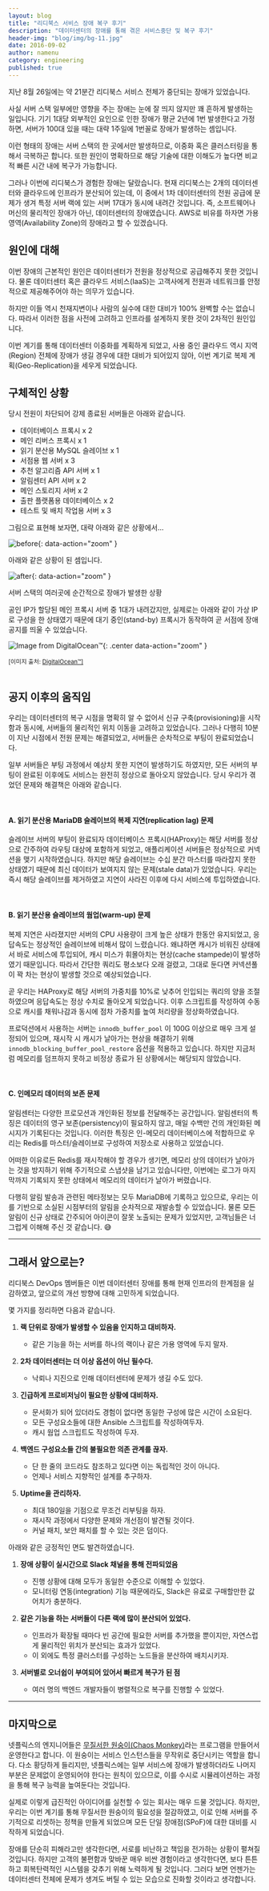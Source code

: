```yaml
---
layout: blog
title: "리디북스 서비스 장애 복구 후기"
description: "데이터센터의 장애를 통해 겪은 서비스중단 및 복구 후기"
header-img: "blog/img/bg-11.jpg"
date: 2016-09-02
author: namenu
category: engineering
published: true
---
```


지난 8월 26일에는 약 21분간 리디북스 서비스 전체가 중단되는 장애가 있었습니다.

사실 서버 스택 일부에만 영향을 주는 장애는 눈에 잘 띄지 않지만 꽤 흔하게 발생하는 일입니다.
기기 1대당 외부적인 요인으로 인한 장애가 평균 2년에 1번 발생한다고 가정하면,
서버가 100대 있을 때는 대략 1주일에 1번꼴로 장애가 발생하는 셈입니다.

이런 형태의 장애는 서버 스택의 한 곳에서만 발생하므로, 이중화 혹은 클러스터링을 통해서 극복하곤 합니다.
또한 원인이 명확하므로 해당 기술에 대한 이해도가 높다면 비교적 빠른 시간 내에 복구가 가능합니다.

그러나 이번에 리디북스가 경험한 장애는 달랐습니다.
현재 리디북스는 2개의 데이터센터와 클라우드에 인프라가 분산되어 있는데,
이 중에서 1차 데이터센터의 전원 공급에 문제가 생겨 특정 서버 랙에 있는 서버 17대가 동시에 내려간 것입니다.
즉, 소프트웨어나 머신의 물리적인 장애가 아닌, 데이터센터의 장애였습니다.
AWS로 비유를 하자면 가용 영역(Availability Zone)의 장애라고 할 수 있겠습니다.


## 원인에 대해

이번 장애의 근본적인 원인은 데이터센터가 전원을 정상적으로 공급해주지 못한 것입니다.
물론 데이터센터 혹은 클라우드 서비스(IaaS)는 고객사에게 전원과 네트워크를 안정적으로 제공해주어야 하는 의무가 있습니다.

하지만 이들 역시 천재지변이나 사람의 실수에 대한 대비가 100% 완벽할 수는 없습니다.
따라서 이러한 점을 사전에 고려하고 인프라를 설계하지 못한 것이 2차적인 원인입니다.

이번 계기를 통해 데이터센터 이중화를 계획하게 되었고,
사용 중인 클라우드 역시 지역(Region) 전체에 장애가 생길 경우에 대한 대비가 되어있지 않아,
이번 계기로 복제 계획(Geo-Replication)을 세우게 되었습니다.


## 구체적인 상황

당시 전원이 차단되어 강제 종료된 서버들은 아래와 같습니다.

* 데이터베이스 프록시 x 2
* 메인 리버스 프록시 x 1
* 읽기 분산용 MySQL 슬레이브 x 1
* 서점용 웹 서버 x 3
* 추천 알고리즘 API 서버 x 1
* 알림센터 API 서버 x 2
* 메인 스토리지 서버 x 2
* 출판 플랫폼용 데이터베이스 x 2
* 테스트 및 배치 작업용 서버 x 3

그림으로 표현해 보자면, 대략 아래와 같은 상황에서...
<br>

![before](https://i.imgur.com/Y5gUdVr.png){: data-action="zoom" }
<br>

아래와 같은 상황이 된 셈입니다.

![after](https://i.imgur.com/PgcWSNB.png){: data-action="zoom" }
<figcaption>서버 스택의 여러곳에 순간적으로 장애가 발생한 상황</figcaption>

공인 IP가 할당된 메인 프록시 서버 중 1대가 내려갔지만, 실제로는 아래와 같이 가상 IP로 구성을 한 상태였기 때문에
대기 중인(stand-by) 프록시가 동작하여 곧 서점에 장애 공지를 띄울 수 있었습니다.

![Image from DigitalOcean™](https://i.imgur.com/EOz8sIl.gif){: .center data-action="zoom" }
<figcaption><sub>[이미지 출처: <a href="https://www.digitalocean.com/community/tutorials/how-to-set-up-highly-available-haproxy-servers-with-keepalived-and-floating-ips-on-ubuntu-14-04">DigitalOcean™]</a></sub></figcaption>

<br>

## 공지 이후의 움직임

우리는 데이터센터의 복구 시점을 명확히 알 수 없어서 신규 구축(provisioning)을 시작함과 동시에, 서버들의 물리적인 위치 이동을 고려하고 있었습니다.
그러나 다행히 10분이 지난 시점에서 전원 문제는 해결되었고, 서버들은 순차적으로 부팅이 완료되었습니다.

일부 서버들은 부팅 과정에서 예상치 못한 지연이 발생하기도 하였지만, 모든 서버의 부팅이 완료된 이후에도 서비스는 완전히 정상으로 돌아오지 않았습니다.
당시 우리가 겪었던 문제와 해결책은 아래와 같습니다.


<br>

#### A. 읽기 분산용 MariaDB 슬레이브의 복제 지연(replication lag) 문제

슬레이브 서버의 부팅이 완료되자 데이터베이스 프록시(HAProxy)는 해당 서버를 정상으로 간주하여 라우팅 대상에 포함하게 되었고, 애플리케이션 서버들은 정상적으로 커넥션을 맺기 시작하였습니다.
하지만 해당 슬레이브는 수십 분간 마스터를 따라잡지 못한 상태였기 때문에 최신 데이터가 보여지지 않는 문제(stale data)가 있었습니다.
우리는 즉시 해당 슬레이브를 제거하였고 지연이 사라진 이후에 다시 서비스에 투입하였습니다.

<br>

#### B. 읽기 분산용 슬레이브의 웜업(warm-up) 문제

복제 지연은 사라졌지만 서버의 CPU 사용량이 크게 높은 상태가 한동안 유지되었고, 응답속도는 정상적인 슬레이브에 비해서 많이 느렸습니다.
왜냐하면 캐시가 비워진 상태에서 바로 서비스에 투입되어, 캐시 미스가 휘몰아치는 현상(cache stampede)이 발생하였기 때문입니다.
따라서 간단한 쿼리도 평소보다 오래 걸렸고, 그대로 둔다면 커넥션풀이 꽉 차는 현상이 발생할 것으로 예상되었습니다.

곧 우리는 HAProxy로 해당 서버의 가중치를 10%로 낮추어 인입되는 쿼리의 양을 조절하였으며 응답속도는 정상 수치로 돌아오게 되었습니다.
이후 스크립트를 작성하여 수동으로 캐시를 채워나감과 동시에 점차 가중치를 높여 처리량을 정상화하였습니다.

프로덕션에서 사용하는 서버는 `innodb_buffer_pool` 이 100G 이상으로 매우 크게 설정되어 있으며,
재시작 시 캐시가 날아가는 현상을 해결하기 위해 `innodb_blocking_buffer_pool_restore` 옵션을 적용하고 있습니다.
하지만 지금처럼 메모리를 덤프하지 못하고 비정상 종료가 된 상황에서는 해당되지 않았습니다.

<br>

#### C. 인메모리 데이터의 보존 문제

알림센터는 다양한 프로모션과 개인화된 정보를 전달해주는 공간입니다.
알림센터의 특징은 데이터의 영구 보존(persistency)이 필요하지 않고, 매일 수백만 건의 개인화된 메시지가 기록된다는 것입니다.
이러한 특징은 인-메모리 데이터베이스에 적합하므로 우리는 Redis를 마스터/슬레이브로 구성하여 저장소로 사용하고 있었습니다.

어떠한 이유로든 Redis를 재시작해야 할 경우가 생기면, 메모리 상의 데이터가 날아가는 것을 방지하기 위해 주기적으로 스냅샷을 남기고 있습니다만,
이번에는 로그가 마지막까지 기록되지 못한 상태에서 메모리의 데이터가 날아가 버렸습니다.

다행히 알림 발송과 관련된 메타정보는 모두 MariaDB에 기록하고 있으므로, 우리는 이를 기반으로 소실된 시점부터의 알림을 순차적으로 재발송할 수 있었습니다.
물론 모든 알림이 신규 상태로 간주되어 아이콘이 잘못 노출되는 문제가 있었지만, 고객님들은 너그럽게 이해해 주신 것 같습니다. 😅


---

## 그래서 앞으로는?

리디북스 DevOps 멤버들은 이번 데이터센터 장애를 통해 현재 인프라의 한계점을 실감하였고, 앞으로의 개선 방향에 대해 고민하게 되었습니다.

몇 가지를 정리하면 다음과 같습니다.

1. **랙 단위로 장애가 발생할 수 있음을 인지하고 대비하자.**
    - 같은 기능을 하는 서버를 하나의 랙이나 같은 가용 영역에 두지 말자.
  
2. **2차 데이터센터는 더 이상 옵션이 아닌 필수다.**
    - 낙뢰나 지진으로 인해 데이터센터에 문제가 생길 수도 있다.

3. **긴급하게 프로비저닝이 필요한 상황에 대비하자.**
    - 문서화가 되어 있더라도 경험이 없다면 동일한 구성에 많은 시간이 소요된다.
    - 모든 구성요소들에 대한 Ansible 스크립트를 작성하여두자.
    - 캐시 웜업 스크립트도 작성하여 두자.

4. **백엔드 구성요소들 간의 불필요한 의존 관계를 끊자.**
    - 단 한 줄의 코드라도 참조하고 있다면 이는 독립적인 것이 아니다.
    - 언제나 서비스 지향적인 설계를 추구하자.

5. **Uptime을 관리하자.**
    - 최대 180일을 기점으로 무조건 리부팅을 하자.
    - 재시작 과정에서 다양한 문제와 개선점이 발견될 것이다.
    - 커널 패치, 보안 패치를 할 수 있는 것은 덤이다.


아래와 같은 긍정적인 면도 발견하였습니다.

1. **장애 상황이 실시간으로 Slack 채널을 통해 전파되었음**
    - 진행 상황에 대해 모두가 동일한 수준으로 이해할 수 있었다.
    - 모니터링 연동(integration) 기능 때문에라도, Slack은 유료로 구매할만한 값어치가 충분하다.

2. **같은 기능을 하는 서버들이 다른 랙에 많이 분산되어 있었다.**
    - 인프라가 확장될 때마다 빈 공간에 필요한 서버를 추가했을 뿐이지만, 자연스럽게 물리적인 위치가 분산되는 효과가 있었다.
    - 이 외에도 특정 클러스터를 구성하는 노드들을 분산하여 배치시키자.

3. **서버별로 오너쉽이 부여되어 있어서 빠르게 복구가 된 점**
    - 여러 명의 백엔드 개발자들이 병렬적으로 복구를 진행할 수 있었다.



---

## 마지막으로

넷플릭스의 엔지니어들은 [무질서한 원숭이(Chaos Monkey)](https://github.com/Netflix/SimianArmy/wiki/Chaos-Monkey)라는 프로그램을 만들어서 운영한다고 합니다.
이 원숭이는 서비스 인스턴스들을 무작위로 중단시키는 역할을 합니다.
다소 황당하게 들리지만, 넷플릭스에는 일부 서비스에 장애가 발생하더라도 나머지 부분은 문제없이 운영되어야 한다는 원칙이 있으므로, 이를 수시로 시뮬레이션하는 과정을 통해 복구 능력을 높여둔다는 것입니다.

실제로 이렇게 급진적인 아이디어를 실천할 수 있는 회사는 매우 드물 것입니다.
하지만, 우리는 이번 계기를 통해 무질서한 원숭이의 필요성을 절감하였고, 이로 인해 서버를 주기적으로 리셋하는 정책을 만들게 되었으며 모든 단일 장애점(SPoF)에 대한 대비를 시작하게 되었습니다.

장애를 단순히 피해라고만 생각한다면, 서로를 비난하고 책임을 전가하는 상황이 펼쳐질 것입니다.
하지만 고객의 불편함과 맞바꾼 매우 비싼 경험이라고 생각한다면, 보다 튼튼하고 회복탄력적인 시스템을 갖추기 위해 노력하게 될 것입니다.
그러다 보면 언젠가는 데이터센터 전체에 문제가 생겨도 버틸 수 있는 모습으로 진화할 것이라고 생각합니다. 
